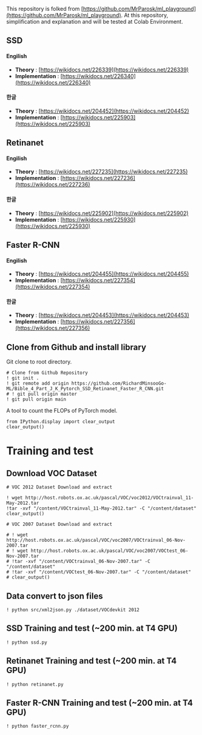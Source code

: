 This repository is folked from [https://github.com/MrParosk/ml_playground](https://github.com/MrParosk/ml_playground).
At this repository, simplification and explanation and will be tested at Colab Environment.

## SSD

#### Engilish
*  **Theory** : [https://wikidocs.net/226339](https://wikidocs.net/226339) <br>
*  **Implementation** : [https://wikidocs.net/226340](https://wikidocs.net/226340)

#### 한글
*  **Theory** : [https://wikidocs.net/204452](https://wikidocs.net/204452) <br>
*  **Implementation** : [https://wikidocs.net/225903](https://wikidocs.net/225903)

## Retinanet

#### Engilish
*  **Theory** : [https://wikidocs.net/227235](https://wikidocs.net/227235) <br>
*  **Implementation** : [https://wikidocs.net/227236](https://wikidocs.net/227236)

#### 한글
*  **Theory** : [https://wikidocs.net/225902](https://wikidocs.net/225902) <br>
*  **Implementation** : [https://wikidocs.net/225930](https://wikidocs.net/225930)


## Faster R-CNN
#### Engilish
*  **Theory** : [https://wikidocs.net/204455](https://wikidocs.net/204455) <br>
*  **Implementation** : [https://wikidocs.net/227354](https://wikidocs.net/227354)

#### 한글
*  **Theory** : [https://wikidocs.net/204453](https://wikidocs.net/204453) <br>
*  **Implementation** : [https://wikidocs.net/227356](https://wikidocs.net/227356)


## Clone from Github and install library

Git clone to root directory. 

```Shell
# Clone from Github Repository
! git init .
! git remote add origin https://github.com/RichardMinsooGo-ML/Bible_4_Part_J_K_Pytorch_SSD_Retinanet_Faster_R_CNN.git
# ! git pull origin master
! git pull origin main
```

A tool to count the FLOPs of PyTorch model.

```
from IPython.display import clear_output
clear_output()
```

# Training and test
## Download VOC Dataset

```Shell
# VOC 2012 Dataset Download and extract

! wget http://host.robots.ox.ac.uk/pascal/VOC/voc2012/VOCtrainval_11-May-2012.tar
!tar -xvf "/content/VOCtrainval_11-May-2012.tar" -C "/content/dataset"
clear_output()

# VOC 2007 Dataset Download and extract

# ! wget http://host.robots.ox.ac.uk/pascal/VOC/voc2007/VOCtrainval_06-Nov-2007.tar
# ! wget http://host.robots.ox.ac.uk/pascal/VOC/voc2007/VOCtest_06-Nov-2007.tar
# !tar -xvf "/content/VOCtrainval_06-Nov-2007.tar" -C "/content/dataset"
# !tar -xvf "/content/VOCtest_06-Nov-2007.tar" -C "/content/dataset"
# clear_output()
```

## Data convert to json files

```
! python src/xml2json.py ./dataset/VOCdevkit 2012
```

## SSD Training and test (~200 min. at T4 GPU)

```
! python ssd.py
```

## Retinanet Training and test (~200 min. at T4 GPU)

```
! python retinanet.py
```


## Faster R-CNN Training and test (~200 min. at T4 GPU)

```
! python faster_rcnn.py
```

